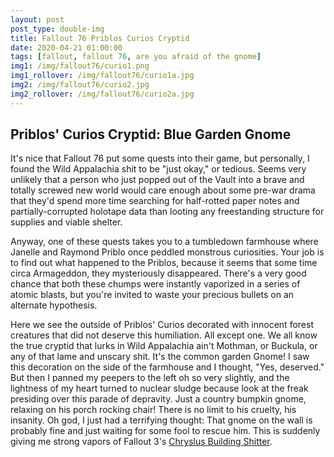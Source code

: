 ```yaml
---
layout: post
post_type: double-img
title: Fallout 76 Priblos Curios Cryptid
date: 2020-04-21 01:00:00
tags: [fallout, fallout 76, are you afraid of the gnome]
img1: /img/fallout76/curio1.png
img1_rollover: /img/fallout76/curio1a.jpg
img2: /img/fallout76/curio2.jpg
img2_rollover: /img/fallout76/curio2a.jpg
---
```

## Priblos' Curios Cryptid: Blue Garden Gnome

It's nice that Fallout 76 put some quests into their game, but personally, I found the Wild Appalachia shit to be "just okay," or tedious. Seems very unlikely that a person who just popped out of the Vault into a brave and totally screwed new world would care enough about some pre-war drama that they'd spend more time searching for half-rotted paper notes and partially-corrupted holotape data than looting any freestanding structure for supplies and viable shelter. 

Anyway, one of these quests takes you to a tumbledown farmhouse where Janelle and Raymond Priblo once peddled monstrous curiosities. Your job is to find out what happened to the Priblos, because it seems that some time circa Armageddon, they mysteriously disappeared. There's a very good chance that both these chumps were instantly vaporized in a series of atomic blasts, but you're invited to waste your precious bullets on an alternate hypothesis. 

Here we see the outside of Priblos' Curios decorated with innocent forest creatures that did not deserve this humiliation. All except one. We all know the true cryptid that lurks in Wild Appalachia ain't Mothman, or Buckula, or any of that lame and unscary shit. It's the common garden Gnome! I saw this decoration on the side of the farmhouse and I thought, "Yes, deserved." But then I panned my peepers to the left oh so very slightly, and the lightness of my heart turned to nuclear sludge because look at the freak presiding over this parade of depravity. Just a country bumpkin gnome, relaxing on his porch rocking chair! There is no limit to his cruelty, his insanity. Oh god, I just had a terrifying thought: That gnome on the wall is probably fine and just waiting for some fool to rescue him. This is suddenly giving me strong vapors of Fallout 3's [Chryslus Building Shitter](https://gaming-thrones.com/2018/12/19/Chryslus.html).
